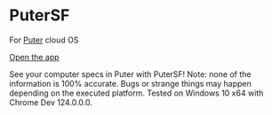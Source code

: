 # PuterSF
For [Puter](https://github.com/HeyPuter/puter) cloud OS

[Open the app](https://puter.com/app/putersf)

See your computer specs in Puter with PuterSF!
Note: none of the information is 100% accurate.
Bugs or strange things may happen depending on the executed platform. Tested on Windows 10 x64 with Chrome Dev 124.0.0.0.

